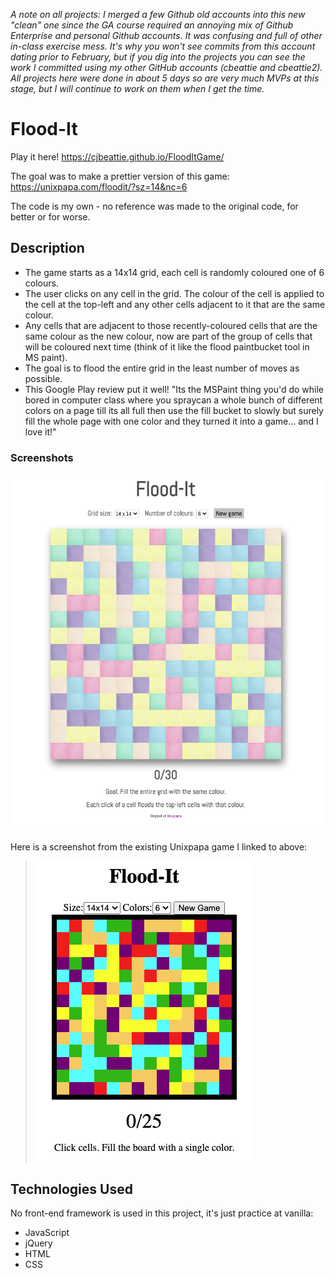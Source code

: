 *A note on all projects: I merged a few Github old accounts into this new "clean" one since the GA course required an annoying mix of Github Enterprise and personal Github accounts. It was confusing and full of other in-class exercise mess. It's why you won't see commits from this account dating prior to February, but if you dig into the projects you can see the work I committed using my other GitHub accounts (cbeattie and cbeattie2).
All projects here were done in about 5 days so are very much MVPs at this stage, but I will continue to work on them when I get the time.*

# Flood-It

Play it here! https://cjbeattie.github.io/FloodItGame/

The goal was to make a prettier version of this game: https://unixpapa.com/floodit/?sz=14&nc=6

The code is my own - no reference was made to the original code, for better or for worse.

## Description
- The game starts as a 14x14 grid, each cell is randomly coloured one of 6 colours.
- The user clicks on any cell in the grid. The colour of the cell is applied to the cell at the top-left and any other cells adjacent to it that are the same colour. 
- Any cells that are adjacent to those recently-coloured cells that are the same colour as the new colour, now are part of the group of cells that will be coloured next time (think of it like the flood paintbucket tool in MS paint).
- The goal is to flood the entire grid in the least number of moves as possible.
- This Google Play review put it well!
"Its the MSPaint thing you'd do while bored in computer class where you spraycan a whole bunch of different colors on a page till its all full then use the fill bucket to slowly but surely fill the whole page with one color and they turned it into a game... and I love it!" 

### Screenshots

![Flood-It](/Documentation/Flood-It.png)

Here is a screenshot from the existing Unixpapa game I linked to above:  
>![image](/Documentation/Flood-It-Unixpapa-Screenshot.png)

## Technologies Used
No front-end framework is used in this project, it's just practice at vanilla:
- JavaScript
- jQuery
- HTML
- CSS
